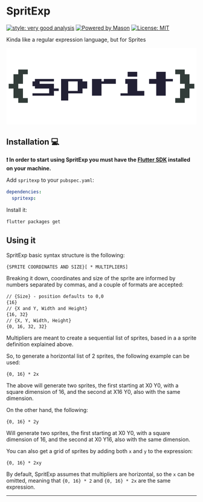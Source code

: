 # SpritExp

[![style: very good analysis][very_good_analysis_badge]][very_good_analysis_link]
[![Powered by Mason](https://img.shields.io/endpoint?url=https%3A%2F%2Ftinyurl.com%2Fmason-badge)](https://github.com/felangel/mason)
[![License: MIT][license_badge]][license_link]

Kinda like a regular expression language, but for Sprites

![](./banner.png)

## Installation 💻

**❗ In order to start using SpritExp you must have the [Flutter SDK][flutter_install_link] installed on your machine.**

Add `spritexp` to your `pubspec.yaml`:

```yaml
dependencies:
  spritexp:
```

Install it:

```sh
flutter packages get
```

## Using it

SpritExp basic syntax structure is the following:

```
{SPRITE COORDINATES AND SIZE}[ * MULTIPLIERS]
```

Breaking it down, coordinates and size of the sprite are informed by numbers separated by commas, and
a couple of formats are accepted:

```
// {Size} - position defaults to 0,0
{16}
// {X and Y, Width and Height}
{16, 32}
// {X, Y, Width, Height}
{0, 16, 32, 32}
```

Multipliers are meant to create a sequential list of sprites, based in a a sprite definition explained above.

So, to generate a horizontal list of 2 sprites, the following example can be used:

```
{0, 16} * 2x
```

The above will generate two sprites, the first starting at X0 Y0, with a square dimension of 16, and
the second at X16 Y0, also with the same dimension.

On the other hand, the following:
```
{0, 16} * 2y
```

Will generate two sprites, the first starting at X0 Y0, with a square dimension of 16, and
the second at X0 Y16, also with the same dimension.

You can also get a grid of sprites by adding both `x` and `y` to the expression:

```
{0, 16} * 2xy
```

By default, SpritExp assumes that multipliers are horizontal, so the `x` can be omitted, meaning
that `{0, 16} * 2` and `{0, 16} * 2x` are the same expression.

---
[flutter_install_link]: https://docs.flutter.dev/get-started/install
[github_actions_link]: https://docs.github.com/en/actions/learn-github-actions
[license_badge]: https://img.shields.io/badge/license-MIT-blue.svg
[license_link]: https://opensource.org/licenses/MIT
[logo_black]: https://raw.githubusercontent.com/VGVentures/very_good_brand/main/styles/README/vgv_logo_black.png#gh-light-mode-only
[logo_white]: https://raw.githubusercontent.com/VGVentures/very_good_brand/main/styles/README/vgv_logo_white.png#gh-dark-mode-only
[mason_link]: https://github.com/felangel/mason
[very_good_analysis_badge]: https://img.shields.io/badge/style-very_good_analysis-B22C89.svg
[very_good_analysis_link]: https://pub.dev/packages/very_good_analysis
[very_good_cli_link]: https://pub.dev/packages/very_good_cli
[very_good_coverage_link]: https://github.com/marketplace/actions/very-good-coverage
[very_good_ventures_link]: https://verygood.ventures
[very_good_ventures_link_light]: https://verygood.ventures#gh-light-mode-only
[very_good_ventures_link_dark]: https://verygood.ventures#gh-dark-mode-only
[very_good_workflows_link]: https://github.com/VeryGoodOpenSource/very_good_workflows
